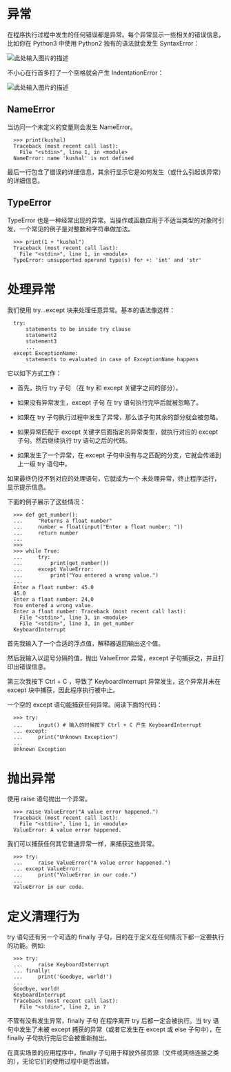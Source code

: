 # 异常
在程序执行过程中发生的任何错误都是异常。每个异常显示一些相关的错误信息，比如你在 Python3 中使用 Python2 独有的语法就会发生 SyntaxError：

![此处输入图片的描述](https://doc.shiyanlou.com/document-uid82374labid2045timestamp1489545462222.png/wm)

不小心在行首多打了一个空格就会产生 IndentationError：

![此处输入图片的描述](https://doc.shiyanlou.com/document-uid212737labid2045timestamp1471413875012.png/wm)
## NameError
当访问一个未定义的变量则会发生 NameError。
```python3
  >>> print(kushal)
  Traceback (most recent call last):
    File "<stdin>", line 1, in <module>
  NameError: name 'kushal' is not defined
```
最后一行包含了错误的详细信息，其余行显示它是如何发生（或什么引起该异常）的详细信息。
## TypeError
TypeError 也是一种经常出现的异常。当操作或函数应用于不适当类型的对象时引发，一个常见的例子是对整数和字符串做加法。
```python3
  >>> print(1 + "kushal")
  Traceback (most recent call last):
    File "<stdin>", line 1, in <module>
  TypeError: unsupported operand type(s) for +: 'int' and 'str'
```
# 处理异常
我们使用 try...except 块来处理任意异常。基本的语法像这样：
```python3
  try:
      statements to be inside try clause
      statement2
      statement3
      ...
  except ExceptionName:
      statements to evaluated in case of ExceptionName happens
```
它以如下方式工作：

* 首先，执行 try 子句 （在 try 和 except 关键字之间的部分）。

* 如果没有异常发生，except 子句 在 try 语句执行完毕后就被忽略了。

* 如果在 try 子句执行过程中发生了异常，那么该子句其余的部分就会被忽略。

* 如果异常匹配于 except 关键字后面指定的异常类型，就执行对应的 except 子句。然后继续执行 try 语句之后的代码。

* 如果发生了一个异常，在 except 子句中没有与之匹配的分支，它就会传递到上一级 try 语句中。

如果最终仍找不到对应的处理语句，它就成为一个 未处理异常，终止程序运行，显示提示信息。

下面的例子展示了这些情况：
```python3
  >>> def get_number():
  ...     "Returns a float number"
  ...     number = float(input("Enter a float number: "))
  ...     return number
  ...
  >>>
  >>> while True:
  ...     try:
  ...         print(get_number())
  ...     except ValueError:
  ...         print("You entered a wrong value.")
  ...
  Enter a float number: 45.0
  45.0
  Enter a float number: 24,0
  You entered a wrong value.
  Enter a float number: Traceback (most recent call last):
    File "<stdin>", line 3, in <module>
    File "<stdin>", line 3, in get_number
  KeyboardInterrupt
```
首先我输入了一个合适的浮点值，解释器返回输出这个值。

然后我输入以逗号分隔的值，抛出 ValueError 异常，except 子句捕获之，并且打印出错误信息。

第三次我按下 Ctrl + C ，导致了 KeyboardInterrupt 异常发生，这个异常并未在 except 块中捕获，因此程序执行被中止。

一个空的 except 语句能捕获任何异常。阅读下面的代码：
```python3
  >>> try:
  ...     input() # 输入的时候按下 Ctrl + C 产生 KeyboardInterrupt
  ... except:
  ...     print("Unknown Exception")
  ...
  Unknown Exception
```
# 抛出异常
使用 raise 语句抛出一个异常。
```python3
  >>> raise ValueError("A value error happened.")
  Traceback (most recent call last):
    File "<stdin>", line 1, in <module>
  ValueError: A value error happened.
```
我们可以捕获任何其它普通异常一样，来捕获这些异常。
```python3
  >>> try:
  ...     raise ValueError("A value error happened.")
  ... except ValueError:
  ...     print("ValueError in our code.")
  ...
  ValueError in our code.
```
# 定义清理行为
try 语句还有另一个可选的 finally 子句，目的在于定义在任何情况下都一定要执行的功能。例如:
```python3
  >>> try:
  ...     raise KeyboardInterrupt
  ... finally:
  ...     print('Goodbye, world!')
  ...
  Goodbye, world!
  KeyboardInterrupt
  Traceback (most recent call last):
    File "<stdin>", line 2, in ?
```
不管有没有发生异常，finally 子句 在程序离开 try 后都一定会被执行。当 try 语句中发生了未被 except 捕获的异常（或者它发生在 except 或 else 子句中），在 finally 子句执行完后它会被重新抛出。

在真实场景的应用程序中，finally 子句用于释放外部资源（文件或网络连接之类的），无论它们的使用过程中是否出错。
